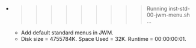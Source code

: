 * >>>>>>>>> Running inst-std-00-jwm-menu.sh ...
  * Add default standard menus in JWM.
  * Disk size = 4755784K. Space Used = 32K. Runtime = 00:00:00:01.
